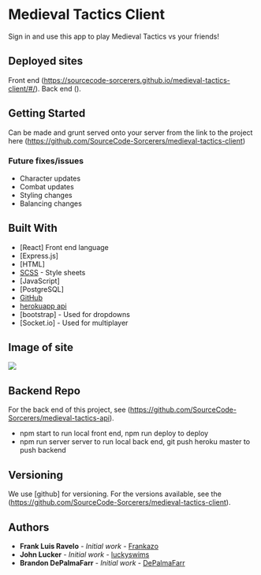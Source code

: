 # Medieval Tactics Client

Sign in and use this app to play Medieval Tactics vs your friends!

## Deployed sites

Front end (https://sourcecode-sorcerers.github.io/medieval-tactics-client/#/).
Back end ().

## Getting Started

Can be made and grunt served onto your server from the link to the project here (https://github.com/SourceCode-Sorcerers/medieval-tactics-client)

### Future fixes/issues

- Character updates
- Combat updates
- Styling changes
- Balancing changes

## Built With

* [React] Front end language
* [Express.js]
* [HTML]
* [SCSS](https://sass-lang.com/) - Style sheets
* [JavaScript]
* [PostgreSQL]
* [GitHub](https://github.com/)
* [herokuapp api](https://www.heroku.com/)
* [bootstrap] - Used for dropdowns
* [Socket.io] - Used for multiplayer

## Image of site

![](images/)

## Backend Repo

For the back end of this project, see (https://github.com/SourceCode-Sorcerers/medieval-tactics-api).

- npm start to run local front end, npm run deploy to deploy
- npm run server server to run local back end, git push heroku master to push backend

## Versioning

We use [github] for versioning. For the versions available, see the (https://github.com/SourceCode-Sorcerers/medieval-tactics-client).

## Authors

* **Frank Luis Ravelo** - *Initial work* - [Frankazo](https://github.com/Frankazo)
* **John Lucker** - *Initial work* - [luckyswims](https://github.com/luckyswims)
* **Brandon DePalmaFarr** - *Initial work* - [DePalmaFarr](https://github.com/DePalmaFarr)

